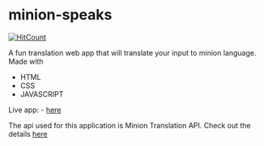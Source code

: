 # minion-speaks
  [![HitCount](http://hits.dwyl.com/pnchinmay/animated-sniffle.svg?style=flat-square)](http://hits.dwyl.com/pnchinmay/animated-sniffle)

A fun translation web app that will translate your input to minion language. 
Made with

 - HTML
 - CSS
 - JAVASCRIPT

Live app: - [here](https://pnchinmay-minion-speaks.netlify.app/)

The api used for this application is Minion Translation API.
Check out the details [here](https://funtranslations.com/api/minion)
